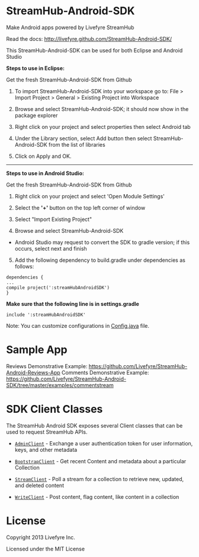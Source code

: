 
StreamHub-Android-SDK
=====================

Make Android apps powered by Livefyre StreamHub

Read the docs: http://livefyre.github.com/StreamHub-Android-SDK/

This StreamHub-Android-SDK can be used for both Eclipse and Android Studio

**Steps to use in Eclipse:**

Get the fresh StreamHub-Android-SDK from Github

1.	To import StreamHub-Android-SDK into your workspace go to: File > Import Project > General > Existing Project into Workspace 
2. 	Browse and select StreamHub-Android-SDK; it should now show in the package explorer

3.	Right click on your project and select properties then select Android tab

4.	Under the Library section, select Add button then select StreamHub-Android-SDK from the list of libraries

5.  Click on Apply and OK.

____________

**Steps to use in Android Studio:**

Get the fresh StreamHub-Android-SDK from Github

1.	Right click on your project and select 'Open Module Settings'

2.	Select the **'+'** button on the top left corner of window

3.	Select "Import Existing Project"

4.  Browse and select StreamHub-Android-SDK
 * Android Studio may request to convert the SDK to gradle version; if this occurs, select next and finish

5.  Add the following dependency to build.gradle under dependencies as follows:

```
dependencies {
...
compile project(':streamHubAndroidSDK')
}

```
**Make sure that the following line is in settings.gradle**

```
include ':streamHubAndroidSDK'
```

Note: You can customize configurations in [Config.java](https://github.com/Livefyre/StreamHub-Android-SDK/blob/master/src/livefyre/streamhub/Config.java) file.

# Sample App

Reviews Demonstrative Example: https://github.com/Livefyre/StreamHub-Android-Reviews-App
Comments Demonstrative Example: https://github.com/Livefyre/StreamHub-Android-SDK/tree/master/examples/commentstream

# SDK Client Classes

The StreamHub Android SDK exposes several Client classes that can be used to request StreamHub APIs.

* [`AdminClient`](http://livefyre.github.com/StreamHub-Android-SDK/com/livefyre/streamhub_android_sdk/AdminClient.html) - Exchange a user authentication token for user information, keys, and other metadata

* [`BootstrapClient`](http://livefyre.github.com/StreamHub-Android-SDK/com/livefyre/streamhub_android_sdk/BootstrapClient.html) - Get recent Content and metadata about a particular Collection

* [`StreamClient`](http://livefyre.github.io/StreamHub-Android-SDK/com/livefyre/streamhub_android_sdk/StreamClient.html) - Poll a stream for a collection to retrieve new, updated, and deleted content

* [`WriteClient`](http://livefyre.github.io/StreamHub-Android-SDK/com/livefyre/streamhub_android_sdk/WriteClient.html) - Post content, flag content, like content in a collection

# License

Copyright 2013 Livefyre Inc.

Licensed under the MIT License
